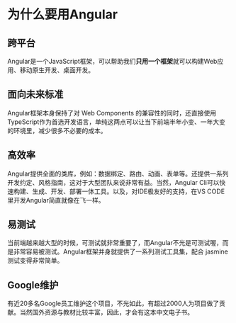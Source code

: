 # 为什么要用Angular

## 跨平台

Angular是一个JavaScript框架，可以帮助我们**只用一个框架**就可以构建Web应用、移动原生开发、桌面开发。

## 面向未来标准

Angular框架本身保持了对 Web Components 的兼容性的同时，还直接使用TypeScript作为首选开发语言，单纯这两点可以让当下前端半年小变、一年大变的环境里，减少很多不必要的成本。

## 高效率

Angular提供全面的类库，例如：数据绑定、路由、动画、表单等。还提供一系列开发约定、风格指南，这对于大型团队来说非常有益。当然，Angular Cli可以快速构建、生成、开发、部署一体工具。以及，对IDE极友好的支持，在VS CODE里开发Angular简直就像在飞一样。

## 易测试

当前端越来越大型的时候，可测试就非常重要了，而Angular不光是可测试喔，而是非常容易被测试。Angular框架并身就提供了一系列测试工具集，配合 jasmine 测试变得非常简单。

## Google维护

有近20多名Google员工维护这个项目，不光如此，有超过2000人为项目做了贡献。当然国外资源与教材比较丰富，因此，才会有这本中文电子书。